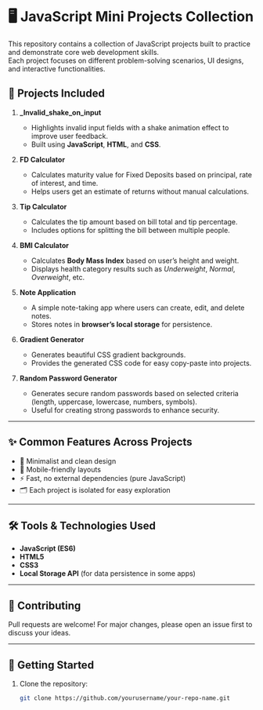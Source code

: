 # 🖥️ JavaScript Mini Projects Collection

This repository contains a collection of JavaScript projects built to practice and demonstrate core web development skills.  
Each project focuses on different problem-solving scenarios, UI designs, and interactive functionalities.

## 📂 Projects Included

1. **_Invalid_shake_on_input**  
   - Highlights invalid input fields with a shake animation effect to improve user feedback.
   - Built using **JavaScript**, **HTML**, and **CSS**.

2. **FD Calculator**  
   - Calculates maturity value for Fixed Deposits based on principal, rate of interest, and time.
   - Helps users get an estimate of returns without manual calculations.

3. **Tip Calculator**  
   - Calculates the tip amount based on bill total and tip percentage.
   - Includes options for splitting the bill between multiple people.

4. **BMI Calculator**  
   - Calculates **Body Mass Index** based on user’s height and weight.
   - Displays health category results such as *Underweight*, *Normal*, *Overweight*, etc.

5. **Note Application**  
   - A simple note-taking app where users can create, edit, and delete notes.
   - Stores notes in **browser’s local storage** for persistence.
  
6. **Gradient Generator**  
   - Generates beautiful CSS gradient backgrounds.  
   - Provides the generated CSS code for easy copy-paste into projects.

7. **Random Password Generator**  
   - Generates secure random passwords based on selected criteria (length, uppercase, lowercase, numbers, symbols).  
   - Useful for creating strong passwords to enhance security.

---
## ✨ Common Features Across Projects
- 🎯 Minimalist and clean design
- 📱 Mobile-friendly layouts
- ⚡ Fast, no external dependencies (pure JavaScript)
- 🗂️ Each project is isolated for easy exploration

---
  
## 🛠️ Tools & Technologies Used
- **JavaScript (ES6)**  
- **HTML5**  
- **CSS3**  
- **Local Storage API** (for data persistence in some apps)

---

## 🙌 Contributing
Pull requests are welcome! For major changes, please open an issue first to discuss your ideas.

---
## 🚀 Getting Started
1. Clone the repository:
   ```bash
   git clone https://github.com/yourusername/your-repo-name.git
